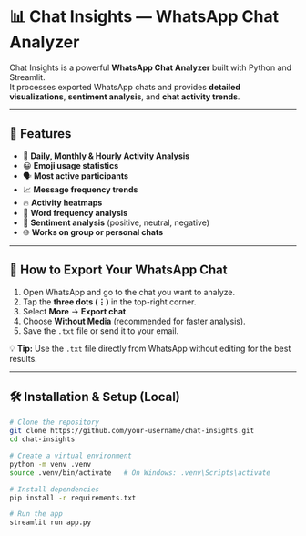 # 📊 Chat Insights — WhatsApp Chat Analyzer

Chat Insights is a powerful **WhatsApp Chat Analyzer** built with Python and Streamlit.  
It processes exported WhatsApp chats and provides **detailed visualizations**, **sentiment analysis**, and **chat activity trends**.

---

## 🚀 Features
- 📅 **Daily, Monthly & Hourly Activity Analysis**
- 😀 **Emoji usage statistics**
- 🗣 **Most active participants**
- 📈 **Message frequency trends**
- 🔥 **Activity heatmaps**
- 📝 **Word frequency analysis**
- 💬 **Sentiment analysis** (positive, neutral, negative)
- 🌐 **Works on group or personal chats**

---

## 📂 How to Export Your WhatsApp Chat
1. Open WhatsApp and go to the chat you want to analyze.  
2. Tap the **three dots (⋮)** in the top-right corner.  
3. Select **More** → **Export chat**.  
4. Choose **Without Media** (recommended for faster analysis).  
5. Save the `.txt` file or send it to your email.  

💡 **Tip:** Use the `.txt` file directly from WhatsApp without editing for the best results.

---

## 🛠 Installation & Setup (Local)
```bash
# Clone the repository
git clone https://github.com/your-username/chat-insights.git
cd chat-insights

# Create a virtual environment
python -m venv .venv
source .venv/bin/activate   # On Windows: .venv\Scripts\activate

# Install dependencies
pip install -r requirements.txt

# Run the app
streamlit run app.py
